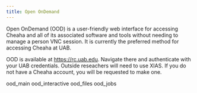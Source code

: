 ```yaml
---
title: Open OnDemand
---
```


Open OnDemand (OOD) is a user-friendly web interface for accessing
Cheaha and all of its associated software and tools without needing to
manage a person VNC session. It is currently the preferred method for
accessing Cheaha at UAB.

OOD is available at <https://rc.uab.edu>. Navigate there and
authenticate with your UAB credentials. Outside reseachers will need to
use XIAS. If you do not have a Cheaha account, you will be requested to
make one.

<div class="toctree" maxdepth="2">

ood_main ood_interactive ood_files ood_jobs

</div>
